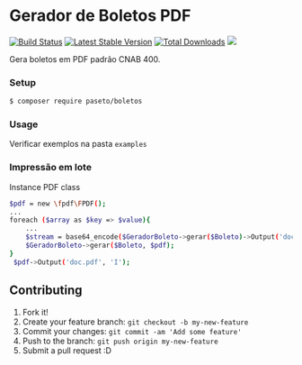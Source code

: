 # Gerador de Boletos PDF

[![Build Status](https://travis-ci.org/paseto/boletos.svg?branch=master)](https://travis-ci.org/paseto/boletos)
[![Latest Stable Version](https://poser.pugx.org/paseto/boletos/v/stable)](https://packagist.org/packages/paseto/boletos)
[![Total Downloads](https://poser.pugx.org/paseto/boletos/downloads)](https://packagist.org/packages/paseto/boletos)
![](https://img.shields.io/github/license/paseto/boleto.svg)

Gera boletos em PDF padrão CNAB 400.

### Setup

```sh
$ composer require paseto/boletos
```

### Usage

Verificar exemplos na pasta `examples`

### Impressão em lote

Instance PDF class
```sh
$pdf = new \fpdf\FPDF();
...
foreach ($array as $key => $value){
    ...
    $stream = base64_encode($GeradorBoleto->gerar($Boleto)->Output('doc.pdf','S'));
    $GeradorBoleto->gerar($Boleto, $pdf); 
}
 $pdf->Output('doc.pdf', 'I');
```

## Contributing
 
1. Fork it!
2. Create your feature branch: `git checkout -b my-new-feature`
3. Commit your changes: `git commit -am 'Add some feature'`
4. Push to the branch: `git push origin my-new-feature`
5. Submit a pull request :D
